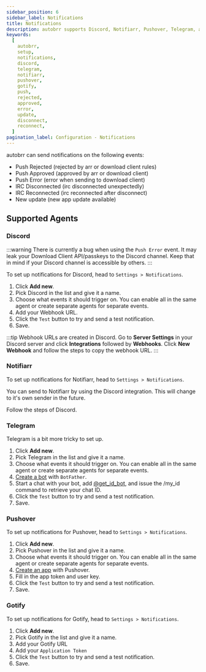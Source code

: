```yaml
---
sidebar_position: 6
sidebar_label: Notifications
title: Notifications
description: autobrr supports Discord, Notifiarr, Pushover, Telegram, and Gotify for notifications. This is a guide on how to set them up in autobrr.
keywords:
  [
    autobrr,
    setup,
    notifications,
    discord,
    telegram,
    notifiarr,
    pushover,
    gotify,
    push,
    rejected,
    approved,
    error,
    update,
    disconnect,
    reconnect,
  ]
pagination_label: Configuration - Notifications
---
```


autobrr can send notifications on the following events:

- Push Rejected (rejected by arr or download client rules)
- Push Approved (approved by arr or download client)
- Push Error (error when sending to download client)
- IRC Disconnected (irc disconnected unexpectedly)
- IRC Reconnected (irc reconnected after disconnect)
- New update (new app update available)

## Supported Agents

### Discord

:::warning
There is currently a bug when using the `Push Error` event.
It may leak your Download Client API/passkeys to the Discord channel. Keep that in mind if your Discord channel is accessible by others.
:::

To set up notifications for Discord, head to `Settings > Notifications`.

1. Click **Add new**.
2. Pick Discord in the list and give it a name.
3. Choose what events it should trigger on. You can enable all in the same agent or create separate agents for separate events.
4. Add your Webhook URL.
5. Click the `Test` button to try and send a test notification.
6. Save.

:::tip
Webhook URLs are created in Discord. Go to **Server Settings** in your Discord server and click **Integrations** followed by **Webhooks**. Click **New Webhook** and follow the steps to copy the webhook URL.
:::

### Notifiarr

To set up notifications for Notifiarr, head to `Settings > Notifications`.

You can send to Notifiarr by using the Discord integration. This will change to it's own sender in the future.

Follow the steps of Discord.

### Telegram

Telegram is a bit more tricky to set up.

1. Click **Add new**.
2. Pick Telegram in the list and give it a name.
3. Choose what events it should trigger on. You can enable all in the same agent or create separate agents for separate events.
4. [Create a bot](https://core.telegram.org/bots#6-botfather) with `BotFather`.
5. Start a chat with your bot, add [@get_id_bot](https://telegram.me/get_id_bot), and issue the /my_id command to retrieve your chat ID.
6. Click the `Test` button to try and send a test notification.
7. Save.

### Pushover

To set up notifications for Pushover, head to `Settings > Notifications`.

1. Click **Add new**.
2. Pick Pushover in the list and give it a name.
3. Choose what events it should trigger on. You can enable all in the same agent or create separate agents for separate events.
4. [Create an app](https://pushover.net/apps/build) with Pushover.
5. Fill in the app token and user key.
6. Click the `Test` button to try and send a test notification.
7. Save.

### Gotify

To set up notifications for Gotify, head to `Settings > Notifications`.

1. Click **Add new**.
2. Pick Gotify in the list and give it a name.
3. Add your Gotify URL
4. Add your `Application Token`
5. Click the `Test` button to try and send a test notification.
6. Save.
